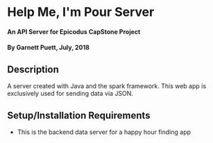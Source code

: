 # Help Me, I'm Pour Server

#### An API Server for Epicodus CapStone Project

#### By Garnett Puett, July, 2018

## Description

A server created with Java and the spark framework. This web app is exclusively used for sending data via JSON.

## Setup/Installation Requirements

* This is the backend data server for a happy hour finding app
